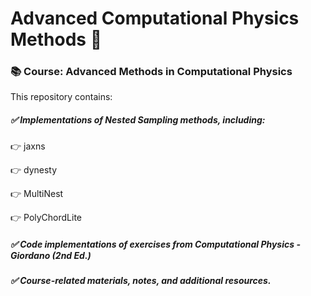 # Advanced Computational Physics Methods 🔬
### 📚 Course: Advanced Methods in Computational Physics
This repository contains:
##### ✅ Implementations of Nested Sampling methods, including:

👉 jaxns

👉 dynesty

👉 MultiNest

👉 PolyChordLite

##### ✅ Code implementations of exercises from Computational Physics - Giordano (2nd Ed.)
##### ✅ Course-related materials, notes, and additional resources.
